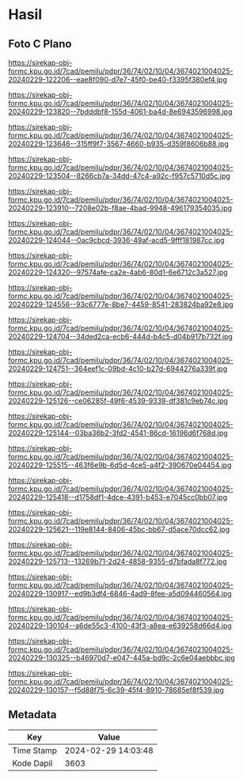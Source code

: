 # Hasil

## Foto C Plano

https://sirekap-obj-formc.kpu.go.id/7cad/pemilu/pdpr/36/74/02/10/04/3674021004025-20240229-122206--eae8f090-d7e7-45f0-be40-f3395f380ef4.jpg

https://sirekap-obj-formc.kpu.go.id/7cad/pemilu/pdpr/36/74/02/10/04/3674021004025-20240229-123820--7bdddbf8-155d-4061-ba4d-8e6943596998.jpg

https://sirekap-obj-formc.kpu.go.id/7cad/pemilu/pdpr/36/74/02/10/04/3674021004025-20240229-123646--315ff9f7-3567-4660-b935-d359f8606b88.jpg

https://sirekap-obj-formc.kpu.go.id/7cad/pemilu/pdpr/36/74/02/10/04/3674021004025-20240229-123504--8266cb7a-34dd-47c4-a92c-f957c5710d5c.jpg

https://sirekap-obj-formc.kpu.go.id/7cad/pemilu/pdpr/36/74/02/10/04/3674021004025-20240229-123910--7208e02b-f8ae-4bad-9948-496179354035.jpg

https://sirekap-obj-formc.kpu.go.id/7cad/pemilu/pdpr/36/74/02/10/04/3674021004025-20240229-124044--0ac9cbcd-3936-49af-acd5-9fff181987cc.jpg

https://sirekap-obj-formc.kpu.go.id/7cad/pemilu/pdpr/36/74/02/10/04/3674021004025-20240229-124320--97574afe-ca2e-4ab6-80d1-6e6712c3a527.jpg

https://sirekap-obj-formc.kpu.go.id/7cad/pemilu/pdpr/36/74/02/10/04/3674021004025-20240229-124556--93c6777e-8be7-4459-8541-283824ba92e8.jpg

https://sirekap-obj-formc.kpu.go.id/7cad/pemilu/pdpr/36/74/02/10/04/3674021004025-20240229-124704--34ded2ca-ecb6-444d-b4c5-d04b917b732f.jpg

https://sirekap-obj-formc.kpu.go.id/7cad/pemilu/pdpr/36/74/02/10/04/3674021004025-20240229-124751--364eef1c-09bd-4c10-b27d-6944276a339f.jpg

https://sirekap-obj-formc.kpu.go.id/7cad/pemilu/pdpr/36/74/02/10/04/3674021004025-20240229-125126--ce06285f-49f6-4539-9339-df381c9eb74c.jpg

https://sirekap-obj-formc.kpu.go.id/7cad/pemilu/pdpr/36/74/02/10/04/3674021004025-20240229-125144--03ba36b2-3fd2-4541-86cd-16196d6f768d.jpg

https://sirekap-obj-formc.kpu.go.id/7cad/pemilu/pdpr/36/74/02/10/04/3674021004025-20240229-125515--463f6e9b-6d5d-4ce5-a4f2-390670e04454.jpg

https://sirekap-obj-formc.kpu.go.id/7cad/pemilu/pdpr/36/74/02/10/04/3674021004025-20240229-125418--d1758df1-4dce-4391-b453-e7045cc0bb07.jpg

https://sirekap-obj-formc.kpu.go.id/7cad/pemilu/pdpr/36/74/02/10/04/3674021004025-20240229-125621--119e8144-8406-45bc-bb67-d5ace70dcc62.jpg

https://sirekap-obj-formc.kpu.go.id/7cad/pemilu/pdpr/36/74/02/10/04/3674021004025-20240229-125713--13269b71-2d24-4858-9355-d7bfada8f772.jpg

https://sirekap-obj-formc.kpu.go.id/7cad/pemilu/pdpr/36/74/02/10/04/3674021004025-20240229-130917--ed9b3df4-6846-4ad9-8fee-a5d094460564.jpg

https://sirekap-obj-formc.kpu.go.id/7cad/pemilu/pdpr/36/74/02/10/04/3674021004025-20240229-130104--a6de55c3-4100-43f3-a8ea-e639258d66d4.jpg

https://sirekap-obj-formc.kpu.go.id/7cad/pemilu/pdpr/36/74/02/10/04/3674021004025-20240229-130325--b46970d7-e047-445a-bd9c-2c6e04aebbbc.jpg

https://sirekap-obj-formc.kpu.go.id/7cad/pemilu/pdpr/36/74/02/10/04/3674021004025-20240229-130157--f5d88f75-6c39-45f4-8910-78685ef8f539.jpg


## Metadata

| Key        | Value               |
| ---------- | ------------------- |
| Time Stamp | 2024-02-29 14:03:48 |
| Kode Dapil | 3603                |




